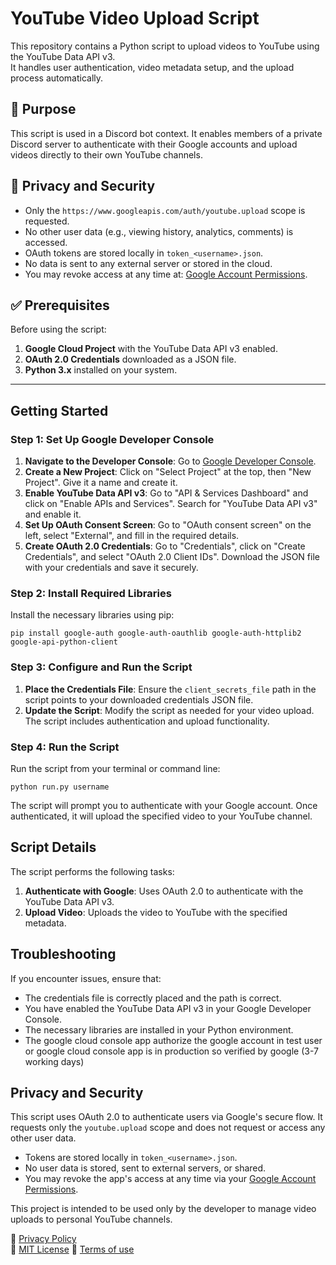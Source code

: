 # YouTube Video Upload Script

This repository contains a Python script to upload videos to YouTube using the YouTube Data API v3.  
It handles user authentication, video metadata setup, and the upload process automatically.


## 🧩 Purpose

This script is used in a Discord bot context. It enables members of a private Discord server to authenticate with their Google accounts and upload videos directly to their own YouTube channels.


## 🔐 Privacy and Security

- Only the `https://www.googleapis.com/auth/youtube.upload` scope is requested.
- No other user data (e.g., viewing history, analytics, comments) is accessed.
- OAuth tokens are stored locally in `token_<username>.json`.
- No data is sent to any external server or stored in the cloud.
- You may revoke access at any time at: [Google Account Permissions](https://myaccount.google.com/permissions).


## ✅ Prerequisites

Before using the script:

1. **Google Cloud Project** with the YouTube Data API v3 enabled.
2. **OAuth 2.0 Credentials** downloaded as a JSON file.
3. **Python 3.x** installed on your system.

---
## Getting Started

### Step 1: Set Up Google Developer Console

1. **Navigate to the Developer Console**: Go to [Google Developer Console](https://console.developers.google.com/).
2. **Create a New Project**: Click on "Select Project" at the top, then "New Project". Give it a name and create it.
3. **Enable YouTube Data API v3**: Go to "API & Services Dashboard" and click on "Enable APIs and Services". Search for "YouTube Data API v3" and enable it.
4. **Set Up OAuth Consent Screen**: Go to "OAuth consent screen" on the left, select "External", and fill in the required details.
5. **Create OAuth 2.0 Credentials**: Go to "Credentials", click on "Create Credentials", and select "OAuth 2.0 Client IDs". Download the JSON file with your credentials and save it securely.

### Step 2: Install Required Libraries

Install the necessary libraries using pip:

`pip install google-auth google-auth-oauthlib google-auth-httplib2 google-api-python-client`

### Step 3: Configure and Run the Script

1. **Place the Credentials File**: Ensure the `client_secrets_file` path in the script points to your downloaded credentials JSON file.
2. **Update the Script**: Modify the script as needed for your video upload. The script includes authentication and upload functionality.

### Step 4: Run the Script

Run the script from your terminal or command line:

`python run.py username`

The script will prompt you to authenticate with your Google account. Once authenticated, it will upload the specified video to your YouTube channel.

## Script Details

The script performs the following tasks:

1. **Authenticate with Google**: Uses OAuth 2.0 to authenticate with the YouTube Data API v3.
2. **Upload Video**: Uploads the video to YouTube with the specified metadata.

## Troubleshooting

If you encounter issues, ensure that:

- The credentials file is correctly placed and the path is correct.
- You have enabled the YouTube Data API v3 in your Google Developer Console.
- The necessary libraries are installed in your Python environment.
- The google cloud console app authorize the google account in test user or google cloud console app is in production so verified by google (3-7 working days)


## Privacy and Security

This script uses OAuth 2.0 to authenticate users via Google's secure flow. It requests only the `youtube.upload` scope and does not request or access any other user data.

- Tokens are stored locally in `token_<username>.json`.
- No user data is stored, sent to external servers, or shared.
- You may revoke the app's access at any time via your [Google Account Permissions](https://myaccount.google.com/permissions).

This project is intended to be used only by the developer to manage video uploads to personal YouTube channels.

📃 [Privacy Policy](https://github.com/GabrielBcrd/auto_uploader_youtube/blob/main/privacy.md)  
📄 [MIT License](https://github.com/GabrielBcrd/auto_uploader_youtube/blob/main/LICENSE)
📄 [Terms of use](https://github.com/GabrielBcrd/auto_uploader_youtube/blob/main/terms_of_use.md)